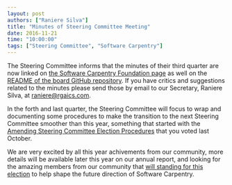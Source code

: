 ```yaml
---
layout: post
authors: ["Raniere Silva"]
title: "Minutes of Steering Committee Meeting"
date: 2016-11-21
time: "10:00:00"
tags: ["Steering Committee", "Software Carpentry"]
---
```

The Steering Committee informs that the minutes of their third quarter are now linked on [the Software Carpentry Foundation page]({{site.url}}/scf/) as well on the [README of the board GitHub repository]({{site.github_url}}/board). If you have critics and suggestions related to the minutes
please send those by email to our Secretary, Raniere Silva, at [raniere@rgaics.com](mailto:raniere@rgaiacs.com).

In the forth and last quarter,
the Steering Committee will focus to wrap and documenting some procedures
to make the transition to the next Steering Committee smoother than this year,
something that started with the [Amending Steering Committee Election Procedures]({{site.url}}/blog/2016/09/election-procedures.html) that you voted last October.

We are very excited by all this year achivements from our community,
more details will be available later this year on our annual report,
and looking for the amazing members from our community
that [will standing for this election]({{site.url}}/blog/2016/10/Call-for-candidates-SC-2017.html) to help shape the future direction of Software Carpentry.
